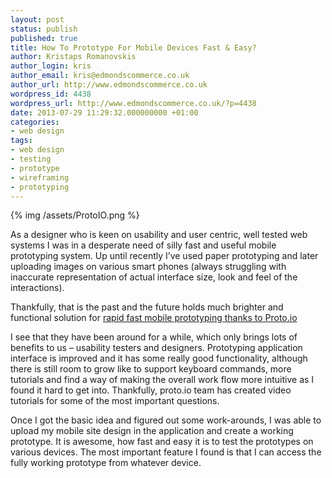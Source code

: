 ```yaml
---
layout: post
status: publish
published: true
title: How To Prototype For Mobile Devices Fast & Easy?
author: Kristaps Romanovskis
author_login: kris
author_email: kris@edmondscommerce.co.uk
author_url: http://www.edmondscommerce.co.uk
wordpress_id: 4438
wordpress_url: http://www.edmondscommerce.co.uk/?p=4438
date: 2013-07-29 11:29:32.000000000 +01:00
categories:
- web design
tags:
- web design
- testing
- prototype
- wireframing
- prototyping
---
```

{% img  /assets/ProtoIO.png %}

As a designer who is keen on usability and user centric, well tested web systems I was in a desperate need of silly fast and useful mobile prototyping system. Up until recently I’ve used paper prototyping and later uploading images on various smart phones (always struggling with inaccurate representation of actual interface size, look and feel of the interactions). 

Thankfully, that is the past and the future holds much brighter and functional solution for <a href="https://proto.io/" title="Proto.io - Rapid fast mobile prototyping" target="_blank">rapid fast mobile prototyping thanks to Proto.io </a>

I see that they have been around for a while, which only brings lots of benefits to us – usability testers and designers. Prototyping application interface is improved and it has some really good functionality, although there is still room to grow like to support keyboard commands, more tutorials and find a way of making the overall work flow more intuitive as I found it hard to get into. Thankfully, proto.io team has created video tutorials for some of the most important questions.

Once I got the basic idea and figured out some work-arounds, I was able to upload my mobile site design in the application and create a working prototype. It is awesome, how fast and easy it is to test the prototypes on various devices. The most important feature I found is that I can access the fully working prototype from whatever device. 
